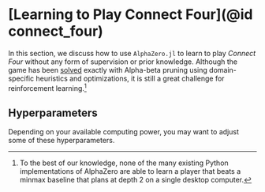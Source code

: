 # [Learning to Play Connect Four](@id connect_four)

In this section, we discuss how to use `AlphaZero.jl` to learn to play
_Connect Four_ without any form of supervision or prior knowledge.
Although the game has been [solved](https://connect4.gamesolver.org/) exactly
with Alpha-beta pruning using domain-specific heuristics and optimizations, it
is still a great challenge for reinforcement learning.[^1]

[^1]:
    To the best of our knowledge, none of the many existing Python
    implementations of AlphaZero are able to learn a player that beats a
    minmax baseline that plans at depth 2 on a single desktop computer.

## Hyperparameters

Depending on your available computing power, you may want to adjust
some of these hyperparameters.

